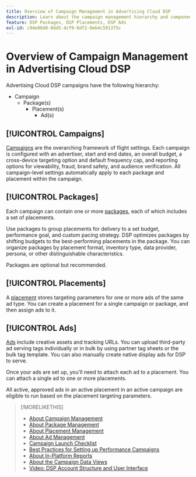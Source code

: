 ```yaml
---
title: Overview of Campaign Management in Advertising Cloud DSP
description: Learn about the campaign management hierarchy and components.
feature: DSP Packages, DSP Placements, DSP Ads
exl-id: c94e08d0-0dd5-4cf9-8df2-9eb4c591375c
---
```

# Overview of Campaign Management in Advertising Cloud DSP

Advertising Cloud DSP campaigns have the following hierarchy:

* Campaign
  * Package(s)
    * Placement(s)
      * Ad(s)
<!-- Do clients think in terms of insertion orders? If yes, then work in the following info.:
In Advertising Cloud DSP, an insertion order is represented as a campaign, and line items are represented as packages. Each package will include placements, which can use different strategies and tactics to deliver the line item requirements.
-->

## [!UICONTROL Campaigns]

[Campaigns](/help/dsp/campaign-management/campaigns/campaign-about.md) are the overarching framework of flight settings. Each campaign is configured with an advertiser, start and end dates, an overall budget, a cross-device targeting option and default frequency cap, and reporting options for viewability, fraud, brand safety, and audience verification. All campaign-level settings automatically apply to each package and placement within the campaign.

## [!UICONTROL Packages]

Each campaign can contain one or more [packages](/help/dsp/campaign-management/packages/package-about.md), each of which includes a set of placements.

Use packages to group placements for delivery to a set budget, performance goal, and custom pacing strategy. DSP optimizes packages by shifting budgets to the best-performing placements in the package. You can organize packages by placement format, inventory type, data provider, persona, or other distinguishable characteristics.

Packages are optional but recommended.

## [!UICONTROL Placements]

A [placement](/help/dsp/campaign-management/placements/placement-about.md) stores targeting parameters for one or more ads of the same ad type. You can create a placement for a single campaign or package, and then assign ads to it.

## [!UICONTROL Ads]

[Ads](/help/dsp/campaign-management/ads/ad-about.md) include creative assets and tracking URLs. You can upload third-party ad serving tags individually or in bulk by using partner tag sheets or the bulk tag template. You can also manually create native display ads for DSP to serve.

Once your ads are set up, you'll need to attach each ad to a placement. You can attach a single ad to one or more placements.

All active, approved ads in an active placement in an active campaign are eligible to run based on the placement targeting parameters.

>[!MORELIKETHIS]
>
>* [About Campaign Management](/help/dsp/campaign-management/campaigns/campaign-about.md)
>* [About Package Management](/help/dsp/campaign-management/packages/package-about.md)
>* [About Placement Management](/help/dsp/campaign-management/placements/placement-about.md)
>* [About Ad Management](/help/dsp/campaign-management/ads/ad-about.md)
>* [Campaign Launch Checklist](/help/dsp/campaign-management/campaign-launch-checklist.md)
>* [Best Practices for Setting up Performance Campaigns](/help/dsp/optimization/campaign-best-practices-performance.md)
>* [About In-Platform Reports](/help/dsp/campaign-management/reports/campaign-reports-about.md)
>* [About the Campaign Data Views](/help/dsp/campaign-management/reports/campaign-data-views-about.md)
>* [Video: DSP Account Structure and User Interface](https://experienceleague.adobe.com/docs/advertising-cloud-learn/tutorials/dsp/ui.html)
